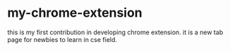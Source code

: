 my-chrome-extension
===================

this is my first contribution in developing  chrome extension. it is a new tab page for newbies to learn in cse field.
